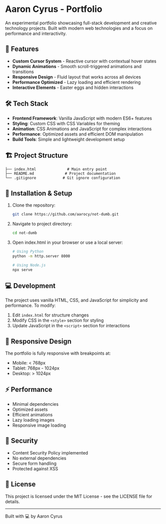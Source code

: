 # Aaron Cyrus - Portfolio


An experimental portfolio showcasing full-stack development and creative technology projects. Built with modern web technologies and a focus on performance and interactivity.

## 🚀 Features

- **Custom Cursor System** - Reactive cursor with contextual hover states
- **Dynamic Animations** - Smooth scroll-triggered animations and transitions
- **Responsive Design** - Fluid layout that works across all devices
- **Performance Optimized** - Lazy loading and efficient rendering
- **Interactive Elements** - Easter eggs and hidden interactions

## 🛠 Tech Stack

- **Frontend Framework**: Vanilla JavaScript with modern ES6+ features
- **Styling**: Custom CSS with CSS Variables for theming
- **Animation**: CSS Animations and JavaScript for complex interactions
- **Performance**: Optimized assets and efficient DOM manipulation
- **Build Tools**: Simple and lightweight development setup

## 🏗 Project Structure

```
├── index.html              # Main entry point
├── README.md              # Project documentation
└── .gitignore            # Git ignore configuration
```

## 🔧 Installation & Setup

1. Clone the repository:
   ```bash
   git clone https://github.com/aarocy/not-dumb.git
   ```

2. Navigate to project directory:
   ```bash
   cd not-dumb
   ```

3. Open index.html in your browser or use a local server:
   ```bash
   # Using Python
   python -m http.server 8000
   
   # Using Node.js
   npx serve
   ```

## 💻 Development

The project uses vanilla HTML, CSS, and JavaScript for simplicity and performance. To modify:

1. Edit `index.html` for structure changes
2. Modify CSS in the `<style>` section for styling
3. Update JavaScript in the `<script>` section for interactions

## 📱 Responsive Design

The portfolio is fully responsive with breakpoints at:
- Mobile: < 768px
- Tablet: 768px - 1024px
- Desktop: > 1024px

## ⚡ Performance

- Minimal dependencies
- Optimized assets
- Efficient animations
- Lazy loading images
- Responsive image loading

## 🔐 Security

- Content Security Policy implemented
- No external dependencies
- Secure form handling
- Protected against XSS

## 📄 License

This project is licensed under the MIT License - see the LICENSE file for details.

---

Built with 💻 by Aaron Cyrus
